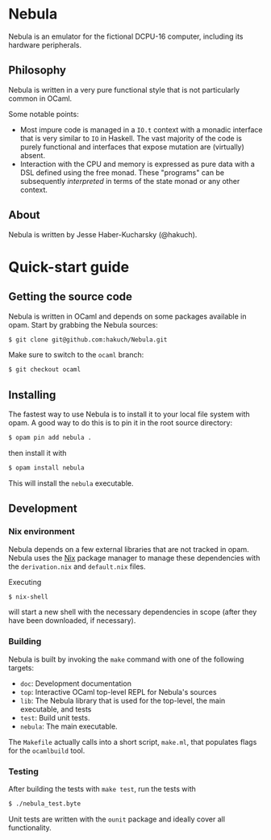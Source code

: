 # Nebula

Nebula is an emulator for the fictional DCPU-16 computer, including its hardware
peripherals.

## Philosophy

Nebula is written in a very pure functional style that is not particularly common in OCaml.

Some notable points:

- Most impure code is managed in a `IO.t` context with a monadic interface that is very similar to `IO` in Haskell. The vast majority of the code is purely functional and interfaces that expose mutation are (virtually) absent.
- Interaction with the CPU and memory is expressed as pure data with a DSL defined using the free monad. These "programs" can be subsequently _interpreted_ in terms of the state monad or any other context.

## About

Nebula is written by Jesse Haber-Kucharsky (@hakuch).

# Quick-start guide

## Getting the source code

Nebula is written in OCaml and depends on some packages available in opam. Start by grabbing the Nebula sources:

```bash
$ git clone git@github.com:hakuch/Nebula.git
```

Make sure to switch to the `ocaml` branch:

```bash
$ git checkout ocaml
```

## Installing

The fastest way to use Nebula is to install it to your local file system with opam. A good way to do this is to pin it in the root source directory:

```bash
$ opam pin add nebula .
```

then install it with

```bash
$ opam install nebula
```

This will install the `nebula` executable.

## Development

### Nix environment

Nebula depends on a few external libraries that are not tracked in opam. Nebula uses the [Nix](https://nixos.org/nix/) package manager to manage these dependencies with the `derivation.nix` and `default.nix` files.

Executing

```bash
$ nix-shell
```

will start a new shell with the necessary dependencies in scope (after they have been downloaded, if necessary).

### Building

Nebula is built by invoking the `make` command with one of the following targets:

- `doc`: Development documentation
- `top`: Interactive OCaml top-level REPL for Nebula's sources
- `lib`: The Nebula library that is used for the top-level, the main executable, and tests
- `test`: Build unit tests.
- `nebula`: The main executable.

The `Makefile` actually calls into a short script, `make.ml`, that populates flags for the `ocamlbuild` tool.

### Testing

After building the tests with `make test`, run the tests with

```bash
$ ./nebula_test.byte
```

Unit tests are written with the `ounit` package and ideally cover all functionality.
